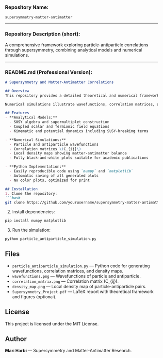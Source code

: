 

### **Repository Name:**

`supersymmetry-matter-antimatter`

---

### **Repository Description (short):**

A comprehensive framework exploring particle-antiparticle correlations through supersymmetry, combining analytical models and numerical simulations.

---

### **README.md (Professional Version):**

````markdown
# Supersymmetry and Matter-Antimatter Correlations

## Overview
This repository provides a detailed theoretical and numerical framework for exploring the role of **supersymmetry (SUSY)** in linking particles and antiparticles. Using algebraic topology, group representation theory, and supersymmetric Lagrangians, the project models supermultiplets and quantifies local matter-antimatter balance via correlation functions.

Numerical simulations illustrate wavefunctions, correlation matrices, and density distributions for particle-antiparticle pairs, highlighting the effects of SUSY-breaking terms.

## Features
- **Analytical Models:**  
  - SUSY algebra and supermultiplet construction  
  - Coupled scalar and fermionic field equations  
  - Kinematic and potential dynamics including SUSY-breaking terms  

- **Numerical Simulations:**  
  - Particle and antiparticle wavefunctions  
  - Correlation matrices \(C_{ij}\)  
  - Local density maps showing matter-antimatter balance  
  - Fully black-and-white plots suitable for academic publications  

- **Python Implementation:**  
  - Easily reproducible code using `numpy` and `matplotlib`  
  - Automatic saving of all generated plots  
  - No color plots, optimized for print  

## Installation
1. Clone the repository:  
```bash
git clone https://github.com/yourusername/supersymmetry-matter-antimatter.git
````

2. Install dependencies:

```bash
pip install numpy matplotlib
```

3. Run the simulation:

```bash
python particle_antiparticle_simulation.py
```

## Files

* `particle_antiparticle_simulation.py` — Python code for generating wavefunctions, correlation matrices, and density maps.
* `wavefunctions.png` — Wavefunctions of particle and antiparticle.
* `correlation_matrix.png` — Correlation matrix (C_{ij}).
* `density_map.png` — Local density map of particle-antiparticle pairs.
* `Supersymmetry_Project.pdf` — LaTeX report with theoretical framework and figures (optional).

## License

This project is licensed under the MIT License.

## Author

**Mari Harbi** — Supersymmetry and Matter-Antimatter Research.
